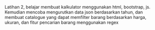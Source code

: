 Latihan 2, belajar membuat kalkulator menggunakan html, bootstrap, js. Kemudian mencoba mengurutkan data json berdasarkan tahun, dan membuat catalogue yang dapat memfilter barang berdasarkan harga, ukuran, dan fitur pencarian barang menggunakan regex
